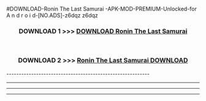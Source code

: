 #DOWNLOAD-Ronin The Last Samurai -APK-MOD-PREMIUM-Unlocked-for A n d r o i d-[NO.ADS]-z6dqz z6dqz 



<div align="center">

<h3>DOWNLOAD 1 >>> <a href="https://t.co/FKmqrqFo6t??judul=Ronin The Last Samurai ">DOWNLOAD Ronin The Last Samurai </a></h3><br>

<h3>DOWNLOAD 2 >>> <a href="https://t.co/FKmqrqFo6t??judul=Ronin The Last Samurai ">Ronin The Last Samurai  DOWNLOAD </a></h3>

</div>
----------------------------------------------------------

----------------------------------------------------------

----------------------------------------------------------

----------------------------------------------------------



